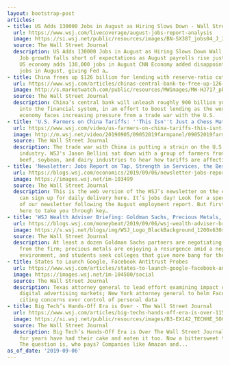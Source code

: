 ```yaml
---
layout: bootstrap-post
articles:
- title: US Adds 130000 Jobs in August as Hiring Slows Down - Wall Street Journal
  url: https://www.wsj.com/livecoverage/august-jobs-report-analysis
  image: https://si.wsj.net/public/resources/images/BN-SX387_jobs04_J_20170411105854.jpg
  source: The Wall Street Journal
  description: US Adds 130000 Jobs in August as Hiring Slows Down Wall Street Journal
    Job growth falls short of expectations as August payrolls rise just 130,000 CNBC
    US economy adds 130,000 jobs in August CNN Economy added disappointing 130,000
    jobs in August, giving Fed a…
- title: China frees up $126 billion for lending with reserve-ratio cut
  url: https://www.wsj.com/articles/chinas-central-bank-to-free-up-126-billion-for-lending-11567765871
  image: http://s.marketwatch.com/public/resources/MWimages/MW-HJ717_pboc_ZG_20190516103720.jpg
  source: The Wall Street Journal
  description: China’s central bank will unleash roughly 900 billion yuan ($126 billion)
    into the financial system, in an effort to boost lending as the world’s second-largest
    economy faces increasing pressure from a trade war with the U.S.
- title: 'U.S. Farmers on China Tariffs: ''This Isn''t Just a Chess Match'''
  url: https://www.wsj.com/video/us-farmers-on-china-tariffs-this-isnt-just-a-chess-match/6E3D31C1-7FA4-4C53-9EE5-A4003F875E2B.html
  image: http://m.wsj.net/video/20190905/09052019farmpanel/09052019farmpanel_1280x720.jpg
  source: The Wall Street Journal
  description: The trade war with China is putting a strain on the U.S. agriculture
    industry. WSJ's Jason Bellini sat down with a group of farmers from the corn,
    beef, soybean, and dairy industries to hear how tariffs are affecting their businesses.
- title: 'Newsletter: Jobs Report on Tap, Strength in Services, the Best Careers'
  url: https://blogs.wsj.com/economics/2019/09/06/newsletter-jobs-report-on-tap-strength-in-services-the-best-careers/
  image: https://images.wsj.net/im-103499
  source: The Wall Street Journal
  description: This is the web version of the WSJ’s newsletter on the economy. You
    can sign up for daily delivery here. It’s jobs day! Look for a special edition
    of our newsletter following the August employment report. But first, Jeff Sparshott
    here to take you through key…
- title: 'WSJ Wealth Adviser Briefing: Goldman Sachs, Precious Metals, College Benefit'
  url: https://blogs.wsj.com/moneybeat/2019/09/06/wsj-wealth-adviser-briefing-goldman-sachs-precious-metals-college-benefit/
  image: https://s.wsj.net/blogs/img/WSJ_Logo_BlackBackground_1200x630social
  source: The Wall Street Journal
  description: At least a dozen Goldman Sachs partners are negotiating their exits
    from the firm; precious metals are enjoying a resurgence amid a negative-yield
    environment, and students seek colleges that give more bang for the buck.
- title: States to Launch Google, Facebook Antitrust Probes
  url: https://www.wsj.com/articles/states-to-launch-google-facebook-antitrust-probes-11567762204
  image: https://images.wsj.net/im-104500/social
  source: The Wall Street Journal
  description: Texas attorney general to lead effort examining impact of Google on
    digital advertising markets; New York attorney general to helm Facebook review,
    citing concerns over control of personal data
- title: Big Tech’s Hands-Off Era is Over - The Wall Street Journal
  url: https://www.wsj.com/articles/big-techs-hands-off-era-is-over-11567762389
  image: https://si.wsj.net/public/resources/images/B3-EX142_TECHHE_SOC_20190905163536.jpg
  source: The Wall Street Journal
  description: Big Tech’s Hands-Off Era is Over The Wall Street Journal Internet giants
    for years have had their cake and eaten it too. Now a bittersweet tab is coming.
    The question is, who pays? Companies like Amazon and...
as_of_date: '2019-09-06'
---
```


